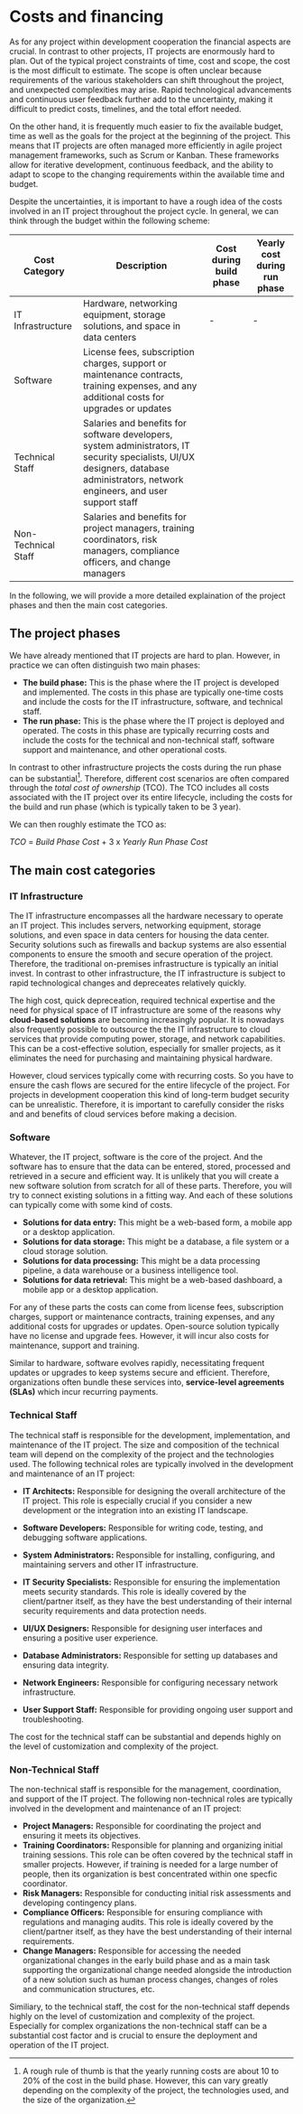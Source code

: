 # Costs and financing

As for any project within development cooperation the financial aspects are crucial. In contrast to other projects, IT projects are enormously hard to plan. Out of the typical project constraints of time, cost and scope, the cost is the most difficult to estimate. The scope is often unclear because requirements of the various stakeholders can shift throughout the project, and unexpected complexities may arise. Rapid technological advancements and continuous user feedback further add to the uncertainty, making it difficult to predict costs, timelines, and the total effort needed.

On the other hand, it is frequently much easier to fix the available budget, time as well as the goals for the project at the beginning of the project. This means that IT projects are often managed more efficiently in agile project management frameworks, such as Scrum or Kanban. These frameworks allow for iterative development, continuous feedback, and the ability to adapt to scope to the changing requirements within the available time and budget.

Despite the uncertainties, it is important to have a rough idea of the costs involved in an IT project throughout the project cycle. In general, we can think through the budget within the following scheme:

| Cost Category       | Description                                                                                                                                                                        | Cost during build phase | Yearly cost during run phase |
| ------------------- | ---------------------------------------------------------------------------------------------------------------------------------------------------------------------------------- | ----------------------- | ---------------------------- |
| IT Infrastructure   | Hardware, networking equipment, storage solutions, and space in data centers                                                                                                       | -                       | -                            |
| Software            | License fees, subscription charges, support or maintenance contracts, training expenses, and any additional costs for upgrades or updates                                          |                         |                              |
| Technical Staff     | Salaries and benefits for software developers, system administrators, IT security specialists, UI/UX designers, database administrators, network engineers, and user support staff |                         |                              |
| Non-Technical Staff | Salaries and benefits for project managers, training coordinators, risk managers, compliance officers, and change managers                                                         |                         |                              |

In the following, we will provide a more detailed explaination of the project phases and then the main cost categories.

## The project phases

We have already mentioned that IT projects are hard to plan. However, in practice we can often distinguish two main phases:

- **The build phase:** This is the phase where the IT project is developed and implemented. The costs in this phase are typically one-time costs and include the costs for the IT infrastructure, software, and technical staff.
- **The run phase:** This is the phase where the IT project is deployed and operated. The costs in this phase are typically recurring costs and include the costs for the technical and non-technical staff, software support and maintenance, and other operational costs.

In contrast to other infrastructure projects the costs during the run phase can be substantial[^1]. Therefore, different cost scenarios are often compared through the _total cost of ownership_ (TCO). The TCO includes all costs associated with the IT project over its entire lifecycle, including the costs for the build and run phase (which is typically taken to be 3 year).

[^1]: A rough rule of thumb is that the yearly running costs are about 10 to 20% of the cost in the build phase. However, this can vary greatly depending on the complexity of the project, the technologies used, and the size of the organization.

We can then roughly estimate the TCO as:

_TCO_ = _Build Phase Cost_ + 3 x _Yearly Run Phase Cost_

## The main cost categories

### IT Infrastructure

The IT infrastructure encompasses all the hardware necessary to operate an IT project. This includes servers, networking equipment, storage solutions, and even space in data centers for housing the data center. Security solutions such as firewalls and backup systems are also essential components to ensure the smooth and secure operation of the project. Therefore, the traditional on-premises infrastructure is typically an initial invest. In contrast to other infrastructure, the IT infrastructure is subject to rapid technological changes and depreceates relatively quickly.

The high cost, quick depreceation, required technical expertise and the need for physical space of IT infrastructure are some of the reasons why **cloud-based solutions** are becoming increasingly popular. It is nowadays also frequently possible to outsource the the IT infrastructure to cloud services that provide computing power, storage, and network capabilities. This can be a cost-effective solution, especially for smaller projects, as it eliminates the need for purchasing and maintaining physical hardware.

However, cloud services typically come with recurring costs. So you have to ensure the cash flows are secured for the entire lifecycle of the project. For projects in development cooperation this kind of long-term budget security can be unrealistic. Therefore, it is important to carefully consider the risks and and benefits of cloud services before making a decision.

### Software

Whatever, the IT project, software is the core of the project. And the software has to ensure that the data can be entered, stored, processed and retrieved in a secure and efficient way. It is unlikely that you will create a new software solution from scratch for all of these parts. Therefore, you will try to connect existing solutions in a fitting way. And each of these solutions can typically come with some kind of costs.

- **Solutions for data entry:** This might be a web-based form, a mobile app or a desktop application.
- **Solutions for data storage:** This might be a database, a file system or a cloud storage solution.
- **Solutions for data processing:** This might be a data processing pipeline, a data warehouse or a business intelligence tool.
- **Solutions for data retrieval:** This might be a web-based dashboard, a mobile app or a desktop application.

For any of these parts the costs can come from license fees, subscription charges, support or maintenance contracts, training expenses, and any additional costs for upgrades or updates. Open-source solution typically have no license and upgrade fees. However, it will incur also costs for maintenance, support and training.

Similar to hardware, software evolves rapidly, necessitating frequent updates or upgrades to keep systems secure and efficient. Therefore, organizations often bundle these services into, **service-level agreements (SLAs)** which incur recurring payments.

### Technical Staff

The technical staff is responsible for the development, implementation, and maintenance of the IT project. The size and composition of the technical team will depend on the complexity of the project and the technologies used. The following technical roles are typically involved in the development and maintenance of an IT project:

- **IT Architects:** Responsible for designing the overall architecture of the IT project. This role is especially crucial if you consider a new development or the integration into an existing IT landscape.
- **Software Developers:** Responsible for writing code, testing, and debugging software applications.
- **System Administrators:** Responsible for installing, configuring, and maintaining servers and other IT infrastructure.
- **IT Security Specialists:** Responsible for ensuring the implementation meets security standards. This role is ideally covered by the client/partner itself, as they have the best understanding of their internal security requirements and data protection needs.

- **UI/UX Designers:** Responsible for designing user interfaces and ensuring a positive user experience.
- **Database Administrators:** Responsible for setting up databases and ensuring data integrity.
- **Network Engineers:** Responsible for configuring necessary network infrastructure.
- **User Support Staff:** Responsible for providing ongoing user support and troubleshooting.

The cost for the technical staff can be substantial and depends highly on the level of customization and complexity of the project.

### Non-Technical Staff

The non-technical staff is responsible for the management, coordination, and support of the IT project. The following non-technical roles are typically involved in the development and maintenance of an IT project:

- **Project Managers:** Responsible for coordinating the project and ensuring it meets its objectives.
- **Training Coordinators:** Responsible for planning and organizing initial training sessions. This role can be often covered by the technical staff in smaller projects. However, if training is needed for a large number of people, then its organization is best concentrated within one specfic coordinator.
- **Risk Managers:** Responsible for conducting initial risk assessments and developing contingency plans.
- **Compliance Officers:** Responsible for ensuring compliance with regulations and managing audits. This role is ideally covered by the client/partner itself, as they have the best understanding of their internal requirements.
- **Change Managers:** Responsible for accessing the needed organizational changes in the early build phase and as a main task supporting the organizational change needed alongside the introduction of a new solution such as human process changes, changes of roles and communication structures, etc.

Similiary, to the technical staff, the cost for the non-technical staff depends highly on the level of customization and complexity of the project. Especially for complex organizations the non-technical staff can be a substantial cost factor and is crucial to ensure the deployment and operation of the IT project.
